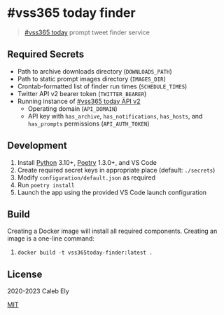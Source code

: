 # #vss365 today finder

> [#vss365 today](https://vss365today.com/) prompt tweet finder service

## Required Secrets

- Path to archive downloads directory (`DOWNLOADS_PATH`)
- Path to static prompt images directory (`IMAGES_DIR`)
- Crontab-formatted list of finder run times (`SCHEDULE_TIMES`)
- Twitter API v2 bearer token (`TWITTER_BEARER`)
- Running instance of [#vss365 today API v2](https://github.com/le717/vss365today-api)
  - Operating domain (`API_DOMAIN`)
  - API key with `has_archive`, `has_notifications`, `has_hosts`, and `has_prompts` permissions (`API_AUTH_TOKEN`)

## Development

1. Install [Python](https://www.python.org/) 3.10+, [Poetry](https://poetry.eustace.io/) 1.3.0+, and VS Code
1. Create required secret keys in appropriate place (default: `./secrets`)
1. Modify `configuration/default.json` as required
1. Run `poetry install`
1. Launch the app using the provided VS Code launch configuration


## Build

Creating a Docker image will install all required components.
Creating an image is a one-line command:

1. `docker build -t vss365today-finder:latest .`

## License

2020-2023 Caleb Ely

[MIT](LICENSE)
